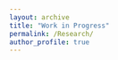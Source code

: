 ```yaml
---
layout: archive
title: "Work in Progress"
permalink: /Research/
author_profile: true
---
```


<!-- 
  {% remove upper and lower brackets when you have a google profile to activate below comment %}
  <div class="wordwrap">You can also find my articles on <a href="{{site.author.googlescholar}}">my Google Scholar profile</a>.</div>
{% endif %}
-->
